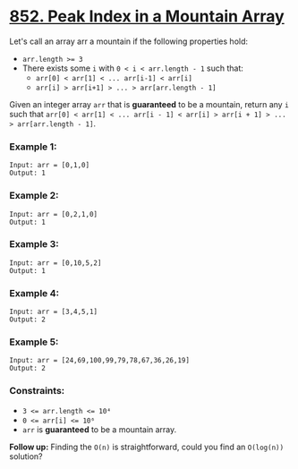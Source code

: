 # [852. Peak Index in a Mountain Array](https://leetcode.com/problems/peak-index-in-a-mountain-array/)

Let's call an array arr a mountain if the following properties hold:

- `arr.length >= 3`
- There exists some `i` with `0 < i < arr.length - 1` such that:
    - `arr[0] < arr[1] < ... arr[i-1] < arr[i]`
    - `arr[i] > arr[i+1] > ... > arr[arr.length - 1]`

Given an integer array `arr` that is **guaranteed** to be a mountain, return any `i` such that `arr[0] < arr[1] < ... arr[i - 1] < arr[i] > arr[i + 1] > ... > arr[arr.length - 1]`.


### Example 1:
```
Input: arr = [0,1,0]
Output: 1
```

### Example 2:
```
Input: arr = [0,2,1,0]
Output: 1
```

### Example 3:
```
Input: arr = [0,10,5,2]
Output: 1
```

### Example 4:
```
Input: arr = [3,4,5,1]
Output: 2
```

### Example 5:
```
Input: arr = [24,69,100,99,79,78,67,36,26,19]
Output: 2
```
 

### Constraints:

- `3 <= arr.length <= 10⁴`
- `0 <= arr[i] <= 10⁶`
- `arr` is **guaranteed** to be a mountain array.
 

**Follow up:**  Finding the `O(n)` is straightforward, could you find an `O(log(n))` solution?